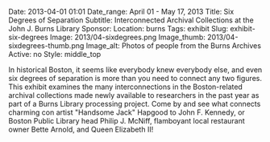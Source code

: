 Date: 2013-04-01 01:01 
Date_range: April 01 - May 17, 2013
Title: Six Degrees of Separation
Subtitle: Interconnected Archival Collections at the John J. Burns Library
Sponsor:
Location: burns
Tags: exhibit
Slug: exhibit-six-degrees
Image: 2013/04-sixdegrees.png
Image_thumb: 2013/04-sixdegrees-thumb.png
Image_alt: Photos of people from the Burns Archives
Active: no
Style: middle_top

In historical Boston, it seems like everybody knew everybody else, and even six degrees of separation is more than you need to connect any two figures. This exhibit examines the many interconnections in the Boston-related archival collections made newly available to researchers in the past year as part of a Burns Library processing project. Come by and see what connects charming con artist "Handsome Jack" Hapgood to John F. Kennedy, or Boston Public Library head Philip J. McNiff, flamboyant local restaurant owner Bette Arnold, and Queen Elizabeth II!

<!--

Active:
    Yes (will appear on Exhibit's homepage)
    No (will not appear on Exhibit's homepage, but will appear in archives)

Gallery locations: 
    Burns Library (burns)
    Theology and Ministry Library (tml)
    O'Neill Level One (lvl1)
    O'Neill Level Three (lvl3)
    O'Neill Reading Room (reading)
    O'Neill Reading Room Back Wall (backwall)
    O'Neill Lobby (lobby)
    History Dept, Stokes Hall (stokes)
    Bapst Exhibits (bapsts)
    Archived Bapst Exhibits (bapstsarchive)
  
Need spaces for:

  Virtual Exhibits (virtual)
  Tip O'Neill (tiponeill)

Style:
    Poster on left, text on right (default)
    Poster on right, text on left (right)
    Poster large, centered above text (middle_top)
    Poster large, centered below text (middle_down)

-->

